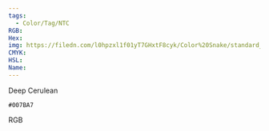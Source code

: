 ```yaml
---
tags:
  - Color/Tag/NTC
RGB:
Hex:
img: https://filedn.com/l0hpzxl1f01yT7GHxtF8cyk/Color%20Snake/standard_csv_to_svg/%23/007BA7.svg
CMYK:
HSL:
Name:
---
```

Deep Cerulean
```palette
#007BA7
```
RGB
